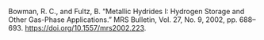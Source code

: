 Bowman, R. C., and Fultz, B. “Metallic Hydrides I: Hydrogen Storage and Other Gas-Phase Applications.” MRS Bulletin, Vol. 27, No. 9, 2002, pp. 688–693. https://doi.org/10.1557/mrs2002.223.
